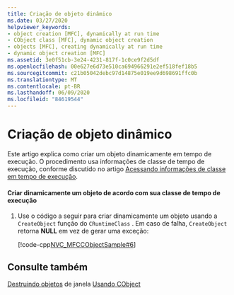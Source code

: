```yaml
---
title: Criação de objeto dinâmico
ms.date: 03/27/2020
helpviewer_keywords:
- object creation [MFC], dynamically at run time
- CObject class [MFC], dynamic object creation
- objects [MFC], creating dynamically at run time
- dynamic object creation [MFC]
ms.assetid: 3e0f51cb-3e24-4231-817f-1c0ce9f2d5df
ms.openlocfilehash: 00e627e6d73e510ca694966291e2ef518fef18b5
ms.sourcegitcommit: c21b05042debc97d14875e019ee9d698691ffc0b
ms.translationtype: MT
ms.contentlocale: pt-BR
ms.lasthandoff: 06/09/2020
ms.locfileid: "84619544"
---
```

# <a name="dynamic-object-creation"></a>Criação de objeto dinâmico

Este artigo explica como criar um objeto dinamicamente em tempo de execução. O procedimento usa informações de classe de tempo de execução, conforme discutido no artigo [Acessando informações de classe em tempo de execução](accessing-run-time-class-information.md).

#### <a name="dynamically-create-an-object-given-its-run-time-class"></a>Criar dinamicamente um objeto de acordo com sua classe de tempo de execução

1. Use o código a seguir para criar dinamicamente um objeto usando a `CreateObject` função do `CRuntimeClass` . Em caso de falha, `CreateObject` retorna **NULL** em vez de gerar uma exceção:

   [!code-cpp[NVC_MFCCObjectSample#6](codesnippet/cpp/dynamic-object-creation_1.cpp)]

## <a name="see-also"></a>Consulte também

[Destruindo objetos](tn017-destroying-window-objects.md) 
 de janela [Usando CObject](using-cobject.md)
